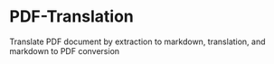 # PDF-Translation
Translate PDF document by extraction to markdown, translation, and markdown to PDF conversion
